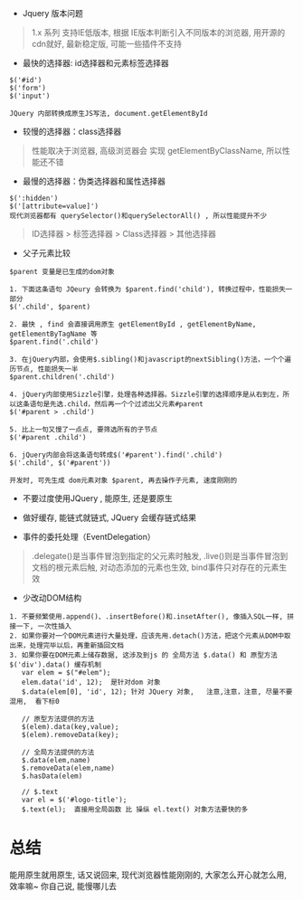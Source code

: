 *  Jquery 版本问题

 > 1.x 系列 支持IE低版本,   根据 IE版本判断引入不同版本的浏览器, 用开源的cdn就好,  最新稳定版, 可能一些插件不支持
 
 
 *  最快的选择器: id选择器和元素标签选择器 
```
$('#id') 
$('form') 
$('input') 

JQuery 内部转换成原生JS写法, document.getElementById
```

* 较慢的选择器：class选择器 
> 性能取决于浏览器,  高级浏览器会 实现 getElementByClassName, 所以性能还不错

* 最慢的选择器：伪类选择器和属性选择器

```
$(':hidden') 
$('[attribute=value]') 
现代浏览器都有 querySelector()和querySelectorAll() , 所以性能提升不少
```

> ID选择器 >  标签选择器 > Class选择器 > 其他选择器


* 父子元素比较

```
$parent 变量是已生成的dom对象

1. 下面这条语句 JQeury 会转换为 $parent.find('child'), 转换过程中，性能损失一部分
$('.child', $parent) 

2. 最快 , find 会直接调用原生 getElementById , getElementByName, getElementByTagName 等
$parent.find('.child') 

3. 在jQuery内部，会使用$.sibling()和javascript的nextSibling()方法，一个个遍历节点, 性能损失一半
$parent.children('.child') 

4. jQuery内部使用Sizzle引擎，处理各种选择器。Sizzle引擎的选择顺序是从右到左，所以这条语句是先选.child，然后再一个个过滤出父元素#parent
$('#parent > .child') 

5. 比上一句又慢了一点点, 要筛选所有的子节点
$('#parent .child') 

6. jQuery内部会将这条语句转成$('#parent').find('.child')
$('.child', $('#parent')) 

开发时, 可先生成 dom元素对象 $parent, 再去操作子元素, 速度刚刚的
```


* 不要过度使用JQuery , 能原生, 还是要原生

* 做好缓存, 能链式就链式, JQuery 会缓存链式结果

* 事件的委托处理（EventDelegation） 

> .delegate()是当事件冒泡到指定的父元素时触发, .live()则是当事件冒泡到文档的根元素后触, 对动态添加的元素也生效, bind事件只对存在的元素生效

* 少改动DOM结构 
```
1. 不要频繁使用.append()、.insertBefore()和.insetAfter(), 像插入SQL一样, 拼接一下, 一次性插入
2. 如果你要对一个DOM元素进行大量处理，应该先用.detach()方法，把这个元素从DOM中取出来，处理完毕以后，再重新插回文档
3. 如果你要在DOM元素上储存数据, 这涉及到js 的 全局方法 $.data() 和 原型方法 $('div').data() 缓存机制
   var elem = $("#elem");
   elem.data('id', 12);  是针对dom 对象
   $.data(elem[0], 'id', 12); 针对 JQuery 对象,   注意,注意，注意, 尽量不要混用,  看下标0
   
   // 原型方法提供的方法
   $(elem).data(key,value);
   $(elem).removeData(key);
   
   // 全局方法提供的方法
   $.data(elem,name)
   $.removeData(elem,name)
   $.hasData(elem)
   
   // $.text
   var el = $('#logo-title');
   $.text(el);  直接用全局函数 比 操纵 el.text() 对象方法要快的多
```

# 总结 #
能用原生就用原生, 话又说回来, 现代浏览器性能刚刚的, 大家怎么开心就怎么用, 效率嘛~  你自己说, 能慢哪儿去


